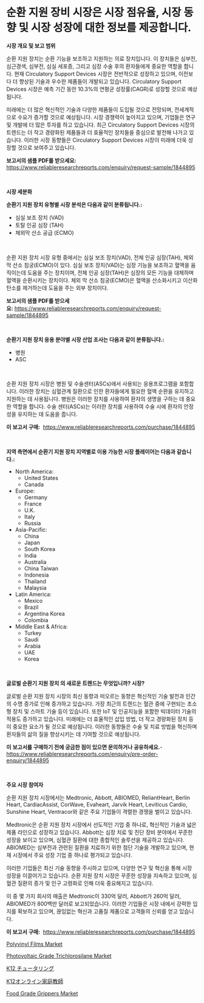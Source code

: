 <p><h1>순환 지원 장비 시장은 시장 점유율, 시장 동향 및 시장 성장에 대한 정보를 제공합니다.</h1></p><p><strong>시장 개요 및 보고 범위</strong></p>
<p><p>순환 지원 장치는 순환 기능을 보조하고 지원하는 의료 장치입니다. 이 장치들은 심부전, 심근경색, 심부전, 심실 세포증, 그리고 심장 수술 후의 환자들에게 중요한 역할을 합니다. 현재 Circulatory Support Devices 시장은 전반적으로 성장하고 있으며, 이전보다 더 향상된 기술과 우수한 제품들이 개발되고 있습니다. Circulatory Support Devices 시장은 예측 기간 동안 10.3%의 연평균 성장률(CAGR)로 성장할 것으로 예상됩니다.</p><p>미래에는 더 많은 혁신적인 기술과 다양한 제품들이 도입될 것으로 전망되며, 전세계적으로 수요가 증가할 것으로 예상됩니다. 시장 경쟁력이 높아지고 있으며, 기업들은 연구 및 개발에 더 많은 투자를 하고 있습니다. 최근 Circulatory Support Devices 시장의 트렌드는 더 작고 경량화된 제품들과 더 효율적인 장치들을 중심으로 발전해 나가고 있습니다. 이러한 시장 동향들은 Circulatory Support Devices 시장이 미래에 더욱 성장할 것으로 보여주고 있습니다.</p></p>
<p><strong>보고서의 샘플 PDF를 받으세요:</strong> <a href="https://www.reliableresearchreports.com/enquiry/request-sample/1844895">https://www.reliableresearchreports.com/enquiry/request-sample/1844895</a></p>
<p>&nbsp;</p>
<p><strong>시장 세분화</strong></p>
<p><strong>순환기 지원 장치 유형별 시장 분석은 다음과 같이 분류됩니다.:</strong></p>
<p><ul><li>심실 보조 장치 (VAD)</li><li>토탈 인공 심장 (TAH)</li><li>체외막 산소 공급 (ECMO)</li></ul></p>
<p>&nbsp;</p>
<p><p>순환 지원 장치 시장 유형 중에서는 심실 보조 장치(VAD), 전체 인공 심장(TAH), 체외 막 산소 침궁(ECMO)이 있다. 심실 보조 장치(VAD)는 심장 기능을 보조하고 혈액을 움직이는데 도움을 주는 장치이며, 전체 인공 심장(TAH)은 심장의 모든 기능을 대체하며 혈액을 순환시키는 장치이다. 체외 막 산소 침궁(ECMO)은 혈액을 산소화시키고 이산화탄소를 제거하는데 도움을 주는 외부 장치이다.</p></p>
<p><strong>보고서의 샘플 PDF를 받으세요:</strong>&nbsp;<a href="https://www.reliableresearchreports.com/enquiry/request-sample/1844895">https://www.reliableresearchreports.com/enquiry/request-sample/1844895</a></p>
<p>&nbsp;</p>
<p><strong> 순환기 지원 장치 응용 분야별 시장 산업 조사는 다음과 같이 분류됩니다.:</strong></p>
<p><ul><li>병원</li><li>ASC</li></ul></p>
<p>&nbsp;</p>
<p><p>순환 지원 장치 시장은 병원 및 수술센터(ASCs)에서 사용되는 응용프로그램을 포함합니다. 이러한 장치는 심혈관계 질환으로 인한 환자들에게 필요한 혈액 순환을 유지하고 지원하는 데 사용됩니다. 병원은 이러한 장치를 사용하여 환자의 생명을 구하는 데 중요한 역할을 합니다. 수술 센터(ASCs)는 이러한 장치를 사용하여 수술 시에 환자의 안정성을 유지하는 데 도움을 줍니다.</p></p>
<p><strong>이 보고서 구매:</strong>&nbsp; <a href="https://www.reliableresearchreports.com/purchase/1844895">https://www.reliableresearchreports.com/purchase/1844895</a></p>
<p>&nbsp;</p>
<p><strong>지역 측면에서 순환기 지원 장치 지역별로 이용 가능한 시장 플레이어는 다음과 같습니다.:</strong></p>
<p><ul>
    <li>
        North America:
        <ul>
            <li>United States</li>
            <li>Canada</li>
        </ul>
    </li>
    <li>
        Europe:
        <ul>
            <li>Germany</li>
            <li>France</li>
            <li>U.K.</li>
            <li>Italy</li>
            <li>Russia</li>
        </ul>
    </li>
    <li>
        Asia-Pacific:
        <ul>
            <li>China</li>
            <li>Japan</li>
            <li>South Korea</li>
            <li>India</li>
            <li>Australia</li>
            <li>China Taiwan</li>
            <li>Indonesia</li>
            <li>Thailand</li>
            <li>Malaysia</li>
        </ul>
    </li>
    <li>
        Latin America:
        <ul>
            <li>Mexico</li>
            <li>Brazil</li>
            <li>Argentina Korea</li>
            <li>Colombia</li>
        </ul>
    </li>
    <li>
        Middle East & Africa:
        <ul>
            <li>Turkey</li>
            <li>Saudi</li>
            <li>Arabia</li>
            <li>UAE</li>
            <li>Korea</li>
        </ul>
    </li>
    </ul></p>
<p>&nbsp;</p>
<p><strong>글로벌 순환기 지원 장치 의 새로운 트렌드는 무엇입니까? 시장?</strong></p>
<p><p>글로벌 순환 지원 장치 시장의 최신 동향과 떠오르는 동향은 혁신적인 기술 발전과 인간의 수명 증가로 인해 증가하고 있습니다. 가장 최근의 트렌드는 혈관 중에 구현되는 초소형 장치 및 스마트 기술 등이 있습니다. 또한 IoT 및 인공지능을 포함한 빅데이터 기술의 적용도 증가하고 있습니다. 미래에는 더 효율적인 삽입 방법, 더 작고 경량화된 장치 등이 중요한 요소가 될 것으로 예상됩니다. 이러한 동향들은 수술 및 치료 방법을 혁신하며 환자들의 삶의 질을 향상시키는 데 기여할 것으로 예상됩니다.</p></p>
<p><strong>이 보고서를 구매하기 전에 궁금한 점이 있으면 문의하거나 공유하세요.</strong>- <a href="https://www.reliableresearchreports.com/enquiry/pre-order-enquiry/1844895">https://www.reliableresearchreports.com/enquiry/pre-order-enquiry/1844895</a></p>
<p>&nbsp;</p>
<p><strong>주요 시장 참여자</strong></p>
<p><p>순환 지원 장치 시장에서는 Medtronic, Abbott, ABIOMED, ReliantHeart, Berlin Heart, CardiacAssist, CorWave, Evaheart, Jarvik Heart, Leviticus Cardio, Sunshine Heart, Ventracor와 같은 주요 기업들이 격렬한 경쟁을 벌이고 있습니다. </p><p>Medtronic은 순환 지원 장치 시장에서 선도적인 기업 중 하나로, 혁신적인 기술과 넓은 제품 라인으로 성장하고 있습니다. Abbott는 심장 치료 및 진단 장비 분야에서 꾸준한 성장을 보이고 있으며, 심혈관 질환에 대한 종합적인 솔루션을 제공하고 있습니다. ABIOMED는 심부전과 관련된 질환을 치료하기 위한 첨단 기술을 개발하고 있으며, 현재 시장에서 주요 성장 기업 중 하나로 평가되고 있습니다.</p><p>이러한 기업들은 최신 기술 동향을 주시하고 있으며, 다양한 연구 및 혁신을 통해 시장 성장을 이끌어가고 있습니다. 순환 지원 장치 시장은 꾸준한 성장을 지속하고 있으며, 심혈관 질환의 증가 및 인구 고령화로 인해 더욱 중요해지고 있습니다.</p><p>이 중 몇 가지 회사의 매출은 Medtronic이 330억 달러, Abbott가 260억 달러, ABIOMED가 800백만 달러로 보고되었습니다. 이러한 기업들은 시장 내에서 강력한 입지를 확보하고 있으며, 끊임없는 혁신과 고품질 제품으로 고객들의 신뢰를 얻고 있습니다.</p></p>
<p><strong>이 보고서 구매:</strong>&nbsp;&nbsp;<a href="https://www.reliableresearchreports.com/purchase/1844895">https://www.reliableresearchreports.com/purchase/1844895</a></p>
<p><p><a href="https://view.publitas.com/reportprime-1/polyvinyl-films-market-research-report-reveals-the-latest-trends-and-opportunities-of-this-market-for-period-from-2024-2031/">Polyvinyl Films Market</a></p><p><a href="https://github.com/rahu1506/Market-Research-Report-List-3/blob/main/photovoltaic-grade-trichlorosilane-market.md">Photovoltaic Grade Trichlorosilane Market</a></p><p><a href="https://medium.com/@jennyferfeil2023/k12%E5%AE%B6%E5%BA%AD%E6%95%99%E5%B8%AB%E5%B8%82%E5%A0%B4%E8%A6%8F%E6%A8%A1-%E5%B8%82%E5%A0%B4%E5%B1%95%E6%9C%9B%E3%81%A8%E5%B8%82%E5%A0%B4%E4%BA%88%E6%B8%AC-2024%E5%B9%B4%E3%81%8B%E3%82%892031%E5%B9%B4%E3%81%BE%E3%81%A7-956ed6894818">K12 チュータリング</a></p><p><a href="https://medium.com/@jennyferfeil2023/k12%E3%82%AA%E3%83%B3%E3%83%A9%E3%82%A4%E3%83%B3%E3%83%81%E3%83%A5%E3%83%BC%E3%82%BF%E3%83%AA%E3%83%B3%E3%82%B0%E5%B8%82%E5%A0%B4-%E7%A8%AE%E9%A1%9E-%E3%82%A2%E3%83%97%E3%83%AA%E3%82%B1%E3%83%BC%E3%82%B7%E3%83%A7%E3%83%B3-%E5%9C%B0%E7%90%86%E3%81%AB%E3%82%88%E3%82%8B%E5%8C%85%E6%8B%AC%E7%9A%84%E8%A9%95%E4%BE%A1-10b4ccb80bee">K12オンライン家庭教師</a></p><p><a href="https://issuu.com/reportprime-2/docs/food-grade-grippers-market-size-2030.pptx">Food Grade Grippers Market</a></p></p>
